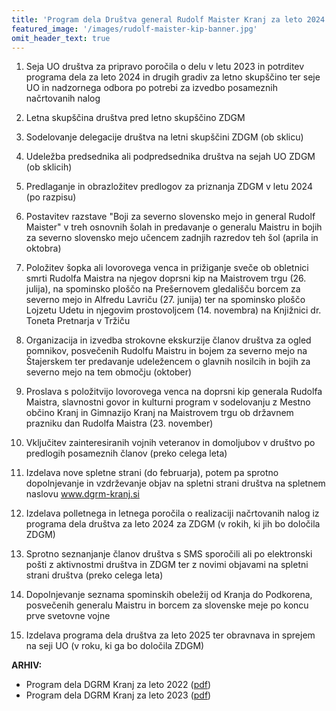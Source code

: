 ```yaml
---
title: 'Program dela Društva general Rudolf Maister Kranj za leto 2024'
featured_image: '/images/rudolf-maister-kip-banner.jpg'
omit_header_text: true
---
```


1. Seja UO društva za pripravo poročila o delu v letu 2023 in potrditev programa dela za leto 2024 in drugih gradiv za letno skupščino ter seje UO in nadzornega odbora po potrebi za izvedbo posameznih načrtovanih nalog

2. Letna skupščina društva pred letno skupščino ZDGM

3. Sodelovanje delegacije društva na letni skupščini ZDGM (ob sklicu)

4. Udeležba predsednika ali podpredsednika društva na sejah UO ZDGM (ob sklicih)

5. Predlaganje in obrazložitev predlogov za priznanja ZDGM v letu 2024 (po razpisu)

6. Postavitev razstave "Boji za severno slovensko mejo in general Rudolf Maister" v treh osnovnih šolah in predavanje o generalu Maistru in bojih za severno slovensko mejo učencem zadnjih razredov teh šol (aprila in oktobra)

7. Položitev šopka ali lovorovega venca in prižiganje sveče ob obletnici smrti Rudolfa Maistra na njegov doprsni kip na Maistrovem trgu (26. julija), na spominsko ploščo na Prešernovem gledališču borcem za severno mejo in Alfredu Lavriču (27. junija) ter na spominsko ploščo Lojzetu Udetu in njegovim prostovoljcem (14. novembra) na Knjižnici dr. Toneta Pretnarja v Tržiču

8. Organizacija in izvedba strokovne ekskurzije članov društva za ogled pomnikov, posvečenih Rudolfu Maistru in bojem za severno mejo na Štajerskem ter predavanje udeležencem o glavnih nosilcih in bojih za severno mejo na tem območju (oktober)

9. Proslava s položitvijo lovorovega venca na doprsni kip generala Rudolfa Maistra, slavnostni govor in kulturni program v sodelovanju z Mestno občino Kranj in Gimnazijo Kranj na Maistrovem trgu ob državnem prazniku dan Rudolfa Maistra (23. november)

10. Vključitev zainteresiranih vojnih veteranov in domoljubov v društvo po predlogih posameznih članov (preko celega leta)

11. Izdelava nove spletne strani (do februarja), potem pa sprotno dopolnjevanje in vzdrževanje objav na spletni strani društva na spletnem naslovu www.dgrm-kranj.si

12. Izdelava polletnega in letnega poročila o realizaciji načrtovanih nalog iz programa dela društva za leto 2024 za ZDGM (v rokih, ki jih bo določila ZDGM)

13. Sprotno seznanjanje članov društva s SMS sporočili ali po elektronski pošti z aktivnostmi društva in ZDGM ter z novimi objavami na spletni strani društva (preko celega leta)

14. Dopolnjevanje seznama spominskih obeležij od Kranja do Podkorena, posvečenih
generalu Maistru in borcem za slovenske meje po koncu prve svetovne vojne

15. Izdelava programa dela društva za leto 2025 ter obravnava in sprejem na seji UO (v roku, ki ga bo določila ZDGM)

**ARHIV:**
- Program dela DGRM Kranj za leto 2022 ([pdf](/programi-dela/Program-dela-DGRM-Kranj-za-leto-2022.pdf))
- Program dela DGRM Kranj za leto 2023 ([pdf](/programi-dela/Program-dela-DGRM-Kranj-za-leto-2023.pdf))